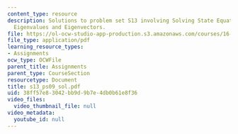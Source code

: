 ```yaml
---
content_type: resource
description: Solutions to problem set S13 involving Solving State Equations Using
  Eigenvalues and Eigenvectors.
file: https://ol-ocw-studio-app-production.s3.amazonaws.com/courses/16-01-unified-engineering-i-ii-iii-iv-fall-2005-spring-2006/38ff57e83042bb9d9b7e4db0b61e8f36_s13_ps09_sol.pdf
file_type: application/pdf
learning_resource_types:
- Assignments
ocw_type: OCWFile
parent_title: Assignments
parent_type: CourseSection
resourcetype: Document
title: s13_ps09_sol.pdf
uid: 38ff57e8-3042-bb9d-9b7e-4db0b61e8f36
video_files:
  video_thumbnail_file: null
video_metadata:
  youtube_id: null
---
```

